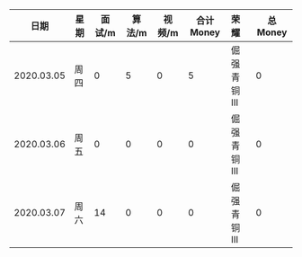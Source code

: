 | 日期       | 星期 | 面试/m | 算法/m | 视频/m | 合计 Money | 荣耀       | 总 Money |
| ---------- | ---- | ------ | ------ | ------ | ---------- | :--------- | -------- |
| 2020.03.05 | 周四 | 0      | 5      | 0      | 5          | 倔强青铜 Ⅲ | 0        |
| 2020.03.06 | 周五 | 0      | 0      | 0      | 0          | 倔强青铜 Ⅲ | 0        |
| 2020.03.07 | 周六 | 14     | 0      | 0      | 0          | 倔强青铜 Ⅲ | 0        |

